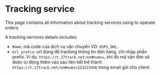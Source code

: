 # Tracking service

This page contains all information about tracking services using to operate orders.

A tracking services details includes:

- `Name`: mã code của dịch vụ vận chuyển VD: `USPS`, `DHL`.
- `Url prefix`: url dùng để tracking thông tin đơn hàng, chỉ nhập phần prefix. Ví dụ: `https://t.17track.net/en#nums=`, khi đó mã vận đơn sẽ được tự động thêm vào sau liên kết trở thành `https://t.17track.net/en#nums=123123456` trong email gửi cho client.

